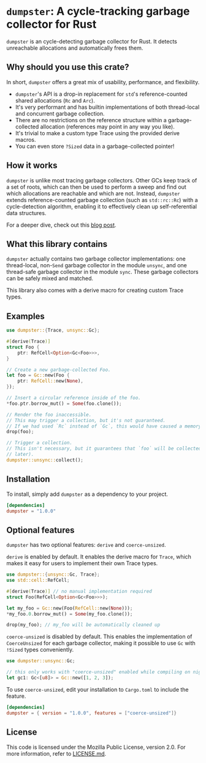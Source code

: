 # `dumpster`: A cycle-tracking garbage collector for Rust

`dumpster` is an cycle-detecting garbage collector for Rust.
It detects unreachable allocations and automatically frees them.

## Why should you use this crate?

In short, `dumpster` offers a great mix of usability, performance, and flexibility.

-   `dumpster`'s API is a drop-in replacement for `std`'s reference-counted shared allocations
    (`Rc` and `Arc`).
-   It's very performant and has builtin implementations of both thread-local and concurrent
    garbage collection.
-   There are no restrictions on the reference structure within a garbage-collected allocation
    (references may point in any way you like).
-   It's trivial to make a custom type Trace using the provided derive macros.
-   You can even store `?Sized` data in a garbage-collected pointer!

## How it works

`dumpster` is unlike most tracing garbage collectors.
Other GCs keep track of a set of roots, which can then be used to perform a sweep and find out
which allocations are reachable and which are not.
Instead, `dumpster` extends reference-counted garbage collection (such as `std::rc::Rc`) with a
cycle-detection algorithm, enabling it to effectively clean up self-referential data structures.

For a deeper dive, check out this
[blog post](https://claytonwramsey.github.io/2023/08/14/dumpster.html).

## What this library contains

`dumpster` actually contains two garbage collector implementations: one thread-local, non-`Send`
garbage collector in the module `unsync`, and one thread-safe garbage collector in the module
`sync`.
These garbage collectors can be safely mixed and matched.

This library also comes with a derive macro for creating custom Trace types.

## Examples

```rust
use dumpster::{Trace, unsync::Gc};

#[derive(Trace)]
struct Foo {
    ptr: RefCell<Option<Gc<Foo>>>,
}

// Create a new garbage-collected Foo.
let foo = Gc::new(Foo {
    ptr: RefCell::new(None),
});

// Insert a circular reference inside of the foo.
*foo.ptr.borrow_mut() = Some(foo.clone());

// Render the foo inaccessible.
// This may trigger a collection, but it's not guaranteed.
// If we had used `Rc` instead of `Gc`, this would have caused a memory leak.
drop(foo);

// Trigger a collection.
// This isn't necessary, but it guarantees that `foo` will be collected immediately (instead of
// later).
dumpster::unsync::collect();
```

## Installation

To install, simply add `dumpster` as a dependency to your project.

```toml
[dependencies]
dumpster = "1.0.0"
```

## Optional features

`dumpster` has two optional features: `derive` and `coerce-unsized`.

`derive` is enabled by default.
It enables the derive macro for `Trace`, which makes it easy for users to implement their
own Trace types.

```rust
use dumpster::{unsync::Gc, Trace};
use std::cell::RefCell;

#[derive(Trace)] // no manual implementation required
struct Foo(RefCell<Option<Gc<Foo>>>);

let my_foo = Gc::new(Foo(RefCell::new(None)));
*my_foo.0.borrow_mut() = Some(my_foo.clone());

drop(my_foo); // my_foo will be automatically cleaned up
```

`coerce-unsized` is disabled by default.
This enables the implementation of `CoerceUnsized` for each garbage collector,
making it possible to use `Gc` with `!Sized` types conveniently.

```rust
use dumpster::unsync::Gc;

// this only works with "coerce-unsized" enabled while compiling on nightly Rust
let gc1: Gc<[u8]> = Gc::new([1, 2, 3]);
```

To use `coerce-unsized`, edit your installation to `Cargo.toml` to include the feature.

```toml
[dependencies]
dumpster = { version = "1.0.0", features = ["coerce-unsized"]}
```

## License

This code is licensed under the Mozilla Public License, version 2.0.
For more information, refer to [LICENSE.md](LICENSE.md).
